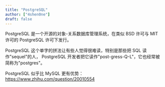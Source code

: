 ```yaml
---
title: "PostgreSQL"
author: ["4shen0ne"]
draft: false
---
```


PostgreSQL 是一个开源的对象-关系数据库管理系统，在类似 BSD 许可与 MIT 许可的
PostgreSQL 许可下发行。

PostgreSQL 这个单字的拼法让有些人觉得很难读，特别是那些把 SQL 读作"sequel"的人，
PostgreSQL 开发者把它读作"post-gress-Q-L"，它也经常被简称为"postgres"。

PostgreSQL 似乎比 MySQL 更有优势：<https://www.zhihu.com/question/20010554>
